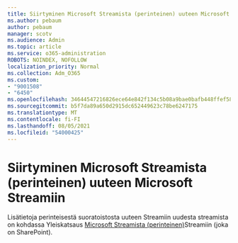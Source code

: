 ```yaml
---
title: Siirtyminen Microsoft Streamista (perinteinen) uuteen Microsoft Streamiin
ms.author: pebaum
author: pebaum
manager: scotv
ms.audience: Admin
ms.topic: article
ms.service: o365-administration
ROBOTS: NOINDEX, NOFOLLOW
localization_priority: Normal
ms.collection: Adm_O365
ms.custom:
- "9001508"
- "6450"
ms.openlocfilehash: 34644547216826ece64e842f134c5b08a9bae0bafb448ffef589db78c3263c5a
ms.sourcegitcommit: b5f7da89a650d2915dc652449623c78be6247175
ms.translationtype: MT
ms.contentlocale: fi-FI
ms.lasthandoff: 08/05/2021
ms.locfileid: "54000425"
---
```

# <a name="migrate-from-microsoft-stream-classic-to-the-new-microsoft-stream"></a>Siirtyminen Microsoft Streamista (perinteinen) uuteen Microsoft Streamiin

Lisätietoja perinteisestä suoratoistosta uuteen Streamiin uudesta streamista on kohdassa Yleiskatsaus [Microsoft Streamista (perinteinen)](/stream/streamnew/stream-classic-to-new-migration-overview)Streamiin (joka on SharePoint).